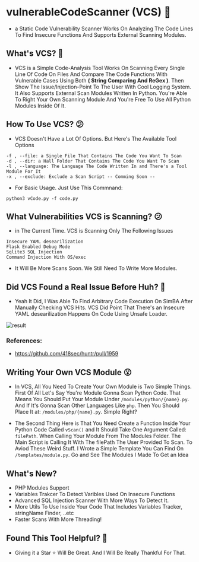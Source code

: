 # vulnerableCodeScanner (VCS) :dizzy:
- a Static Code Vulnerability Scanner Works On Analyzing The Code Lines To Find Insecure Functions And Supports External Scanning Modules.

## What's VCS? :thinking:
- VCS is a Simple Code-Analysis Tool Works On Scanning Every Single Line Of Code On Files And Compare The Code Functions With Vulnerable Cases Using Both **( String Comparing And ReGex )**. Then Show The Issue/Injection-Point To The User With Cool Logging System. It Also Supports External Scan Modules Written In Python. You're Able To Right Your Own Scanning Module And You're Free To Use All Python Modules Inside Of It. 

## How To Use VCS? :confused:
- VCS Doesn't Have a Lot Of Options. But Here's The Available Tool Options

```
-f , --file: a Single File That Contains The Code You Want To Scan
-d , --dir: a Hall Folder That Contains The Code You Want To Scan
-l , --language: The Language The Code Written In and There's a Tool Module For It
-x , --exclude: Exclude a Scan Script -- Comming Soon --
```
- For Basic Usage. Just Use This Commnand:
```
python3 vCode.py -f code.py
```

## What Vulnerabilities VCS is Scanning? :confused:
- in The Current Time. VCS is Scanning Only The Following Issues
```
Insecure YAML desearilization
Flask Enabled Debug Mode
Sqlite3 SQL Injection
Command Injection With OS/exec
```

- It Will Be More Scans Soon. We Still Need To Write More Modules.

## Did VCS Found a Real Issue Before Huh? :yawning_face:
- Yeah It Did, I Was Able To Find Arbitrary Code Execution On SimBA After Manually Checking VCS Hits. VCS Did Point That There's an Insecure YAML desearilization Happens On Code Using Unsafe Loader.

![result](https://i.imgur.com/vqPDbe0.png)

### References:
- https://github.com/418sec/huntr/pull/1959

## Writing Your Own VCS Module :open_mouth:
- In VCS, All You Need To Create Your Own Module is Two Simple Things. First Of All Let's Say You're Module Gonna Scan Python Code. That Means You Should Put Your Module Under `/modules/python/{name}.py`. And If It's Gonna Scan Other Languages Like `php`. Then You Should Place It at: `/modules/php/{name}.py`. Simple Right?

- The Second Thing Here is That You Need Create a Function Inside Your Python Code Called `vScan()` and It Should Take One Argument Called: `filePath`. When Calling Your Module From The Modules Folder. The Main Script is Calling It With The filePath The User Provided To Scan. To Aviod These Weird Stuff. I Wrote a Simple Template You Can Find On `/templates/module.py`. Go and See The Modules I Made To Get an Idea

## What's New?
- PHP Modules Support
- Variables Trakcer To Detect Varibles Used On Insecure Functions
- Advanced SQL Injection Scanner With More Ways To Detect It.
- More Utils To Use Inside Your Code That Includes Variables Tracker, stringName Finder, ..etc
- Faster Scans With More Threading!

## Found This Tool Helpful? :heartbeat:
- Giving it a Star :star: Will Be Great. And I Will Be Really Thankful For That. 
